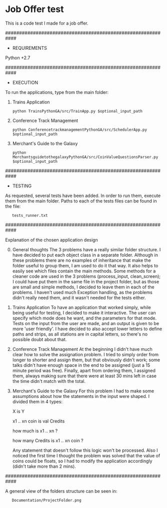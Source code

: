 # Job Offer test

This is a code test I made for a job offer.

############################################################

* REQUIREMENTS

Python +2.7                                    

############################################################

* EXECUTION

To run the applications, type from the main folder:

1) Trains Application

       python TrainsPythonGA/src/TrainApp.py $optional_input_path

2) Conference Track Management

       python ConferencetrackmanagementPythonGA/src/SchedulerApp.py $optional_input_path

3) Merchant's Guide to the Galaxy

       python MerchantsguidetothegalaxyPythonGA/src/CoinValueQuestionsParser.py $optional_input_path

############################################################

* TESTING

As requested, several tests have been added.
In order to run them, execute them from the main folder. Paths to each of the tests files can be
found in the file:

       tests_runner.txt

############################################################

Explanation of the chosen application design

0) General thoughts
   The 3 problems have a really similar folder structure. I have decided to put each object
   class in a separate folder. Although in these problems there are no examples of inheritance
   that make the folder useful to group them, I am used to do it that way. It also helps to
   easily see which files contain the main methods. Some methods for a cleaner code are used
   in the 3 problems (process_input, clean_screen); I could have put them in the same file in
   the project folder, but as those are small and simple methods, I decided to leave them in
   each of the problems. I haven't used much Exception handling, as the problems didn't really
   need them, and it wasn't needed for the tests either.

1) Trains Application
   To have an application that worked simply, while being useful for testing, I decided to
   make it interactive. The user can specify which mode does he want, and the parameters for
   that mode. Tests on the input from the user are made, and an output is given to be more
   'user friendly'. I have decided to also accept lower letters to define paths and strips, as
   all stations are in capital letters, so there's no possible doubt about that.

2) Conference Track Management
   At the beginning I didn't have much clear how to solve the assignation problem. I tried to
   simply order from longer to shorter and assign them, but that obviously didn't work; some
   talks didn't have enough space in the end to be assigned (just a 15 minute period was free).
   Finally, apart from ordering them, I assigned them, always making sure that there were at
   least 30 mins left in case the time didn't match with the total.

3) Merchant's Guide to the Galaxy
   For this problem I had to make some assumptions about how the statements in the input were
   shaped. I divided them in 4 types:
   
   X is Y
   
   x1 .. xn coin is val Credits
   
   how much is x1 .. xn ?
   
   how many Credits is x1 .. xn coin ?
   
   Any statement that doesn't follow this logic won't be processed. Also I noticed the first
   time I thought the problem was solved that the value of coins could be floats, so I had
   to modify the application accordingly (didn't take more than 2 mins). 

############################################################

   A general view of the folders structure can be seen in:
   
       Documentation/ProjectFolder.png

